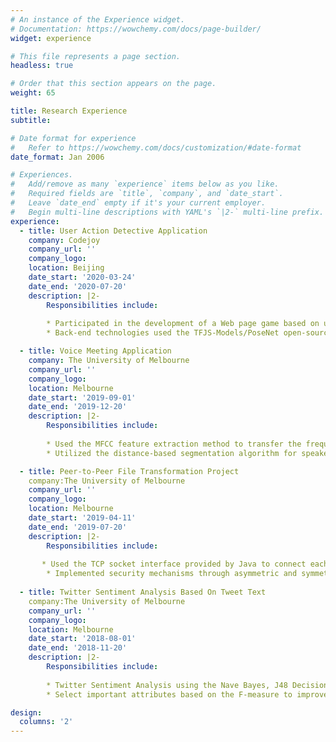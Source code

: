```yaml
---
# An instance of the Experience widget.
# Documentation: https://wowchemy.com/docs/page-builder/
widget: experience

# This file represents a page section.
headless: true

# Order that this section appears on the page.
weight: 65

title: Research Experience
subtitle:

# Date format for experience
#   Refer to https://wowchemy.com/docs/customization/#date-format
date_format: Jan 2006

# Experiences.
#   Add/remove as many `experience` items below as you like.
#   Required fields are `title`, `company`, and `date_start`.
#   Leave `date_end` empty if it's your current employer.
#   Begin multi-line descriptions with YAML's `|2-` multi-line prefix.
experience:
  - title: User Action Detective Application
    company: Codejoy
    company_url: ''
    company_logo: 
    location: Beijing
    date_start: '2020-03-24'
    date_end: '2020-07-20'
    description: |2-
        Responsibilities include:
        
        * Participated in the development of a Web page game based on user action recognition. The match between the user action and the target action determines the score of the game
        * Back-end technologies used the TFJS-Models/PoseNet open-source image recognition algorithm to identify user action according to the coordinates of the two-dimensional image

  - title: Voice Meeting Application
    company: The University of Melbourne
    company_url: ''
    company_logo: 
    location: Melbourne
    date_start: '2019-09-01'
    date_end: '2019-12-20'
    description: |2-
        Responsibilities include:
        
        * Used the MFCC feature extraction method to transfer the frequency band from the HZ scale to the Mel scale. Trained a hybrid  GMM model using non-target user voice data and fine-tune it based on the data of the target user
        * Utilized the distance-based segmentation algorithm for speaker segmentation. Pattern matching and logical decision-making used maximum Posterior Probability Classification

  - title: Peer-to-Peer File Transformation Project
    company:The University of Melbourne
    company_url: ''
    company_logo: 
    location: Melbourne
    date_start: '2019-04-11'
    date_end: '2019-07-20'
    description: |2-
        Responsibilities include:
        
       * Used the TCP socket interface provided by Java to connect each peer and used a multithread mechanism to implement synchronized peer-to-peer communication for file transmission
        * Implemented security mechanisms through asymmetric and symmetric encryption algorithms
        
  - title: Twitter Sentiment Analysis Based On Tweet Text
    company:The University of Melbourne
    company_url: ''
    company_logo: 
    location: Melbourne
    date_start: '2018-08-01'
    date_end: '2018-11-20'
    description: |2-
        Responsibilities include:
        
        * Twitter Sentiment Analysis using the Nave Bayes, J48 Decision Tree, and random forest tree method
        * Select important attributes based on the F-measure to improve the system performance

design:
  columns: '2'
---
```

